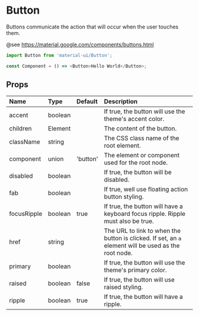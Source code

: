 Button
======

Buttons communicate the action that will occur when the user
touches them.

@see https://material.google.com/components/buttons.html

```js
import Button from 'material-ui/Button';

const Component = () => <Button>Hello World</Button>;
```

Props
-----


| Name | Type | Default | Description |
|:-----|:-----|:-----|:-----|
| accent | boolean |  |  If true, the button will use the theme's accent color. |
| children | Element |  |  The content of the button. |
| className | string |  |  The CSS class name of the root element. |
| component | union | 'button' |  The element or component used for the root node. |
| disabled | boolean |  |  If true, the button will be disabled. |
| fab | boolean |  |  If true, well use floating action button styling. |
| focusRipple | boolean | true |  If true, the button will have a keyboard focus ripple. Ripple must also be true. |
| href | string |  |  The URL to link to when the button is clicked. If set, an `a` element will be used as the root node. |
| primary | boolean |  |  If true, the button will use the theme's primary color. |
| raised | boolean | false |  If true, the button will use raised styling. |
| ripple | boolean | true |  If true, the button will have a ripple. |
